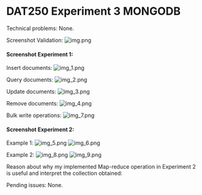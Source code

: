 # DAT250 Experiment 3 MONGODB

Technical problems: None.

Screenshot Validation:
![img.png](img.png)

#### Screenshot Experiment 1:
Insert documents:
![img_1.png](img_1.png)

Query documents:
![img_2.png](img_2.png)

Update documents:
![img_3.png](img_3.png)

Remove documents:
![img_4.png](img_4.png)

Bulk write operations:
![img_7.png](img_5.png)

#### Screenshot Experiment 2:

Example 1:
![img_5.png](img_6.png)
![img_6.png](img_7.png)

Example 2:
![img_8.png](img_8.png)
![img_9.png](img_9.png)

Reason about why my implemented 
Map-reduce operation in Experiment 2 is useful
and interpret the collection obtained:

Pending issues: None.